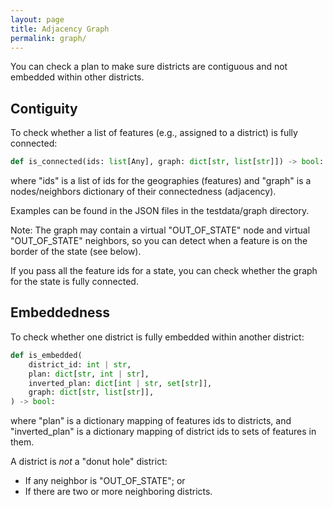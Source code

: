 ```yaml
---
layout: page
title: Adjacency Graph
permalink: graph/
---
```



You can check a plan to make sure districts are contiguous and not embedded within other districts.

## Contiguity

To check whether a list of features (e.g., assigned to a district) is fully connected:

```python
def is_connected(ids: list[Any], graph: dict[str, list[str]]) -> bool:
```

where "ids" is a list of ids for the geographies (features) and 
"graph" is a nodes/neighbors dictionary of their connectedness (adjacency).

Examples can be found in the JSON files in the testdata/graph directory.

Note: The graph may contain a virtual "OUT_OF_STATE" node and virtual "OUT_OF_STATE" neighbors, 
so you can detect when a feature is on the border of the state (see below). 

If you pass all the feature ids for a state, 
you can check whether the graph for the state is fully connected.

## Embeddedness

To check whether one district is fully embedded within another district:

```python
def is_embedded(
    district_id: int | str,
    plan: dict[str, int | str],
    inverted_plan: dict[int | str, set[str]],
    graph: dict[str, list[str]],
) -> bool:
```

where "plan" is a dictionary mapping of features ids to districts, and
"inverted_plan" is a dictionary mapping of district ids to sets of features in them.

A district is *not* a "donut hole" district:

* If any neighbor is "OUT_OF_STATE"; or
* If there are two or more neighboring districts.
